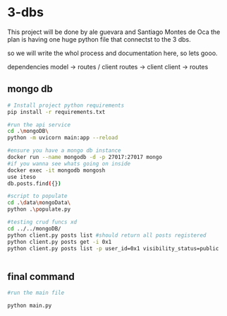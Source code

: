 # 3-dbs
This project will be done by ale guevara and Santiago Montes de Oca
 the plan is having one huge python file that connectst to the 3 dbs.

 so we will write the whol process and documentation here, so lets gooo.

dependencies
model -> routes / client
routes -> client
client -> routes

## mongo db
```bash
# Install project python requirements
pip install -r requirements.txt

#run the api service
cd .\mongoDB\
python -m uvicorn main:app --reload

#ensure you have a mongo db instance
docker run --name mongodb -d -p 27017:27017 mongo
#if you wanna see whats going on inside
docker exec -it mongodb mongosh
use iteso
db.posts.find({})

#script to populate
cd .\data\mongoData\
python .\populate.py

#testing crud funcs xd
cd ../../mongoDB/
python client.py posts list #should return all posts registered
python client.py posts get -i 0x1
python client.py posts list -p user_id=0x1 visibility_status=public



```

## final command
```bash
#run the main file

python main.py

```